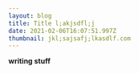 ```yaml
---
layout: blog
title: Title l;akjsdfl;j
date: 2021-02-06T16:07:51.997Z
thumbnail: jkl;sajsafj;lkasdlf.com
---
```

**writing stuff**